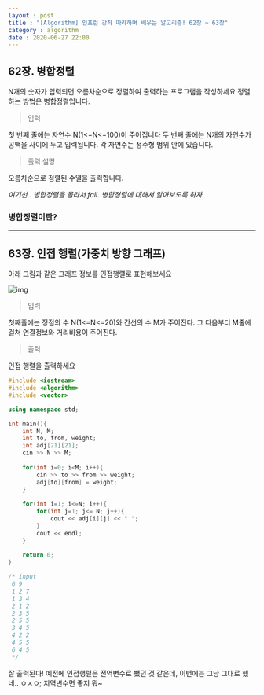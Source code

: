 ```yaml
---
layout : post
title : "[Algorithm] 인프런 강좌 따라하며 배우는 알고리즘! 62장 ~ 63장"
category : algorithm
date : 2020-06-27 22:00
---
```


## 62장. 병합정렬

N개의 숫자가 입력되면 오름차순으로 정렬하여 출력하는 프로그램을 작성하세요
정렬하는 방법은 병합정렬입니다.

> 입력 

첫 번째 줄에는 자연수 N(1<=N<=100)이 주어집니다
두 번째 줄에는 N개의 자연수가 공백을 사이에 두고 입력됩니다. 각 자연수는 정수형 범위 안에 있습니다.

> 출력 설명

오름차순으로 정렬된 수열을 출력합니다.


*여기선.. 병합정렬을 몰라서 fail. 병합정렬에 대해서 알아보도록 하자*

### 병합정렬이란?






---

## 63장. 인접 행렬(가중치 방향 그래프)

아래 그림과 같은 그래프 정보를 인접행렬로 표현해보세요

![img](https://img1.daumcdn.net/thumb/R1280x0/?scode=mtistory2&fname=https%3A%2F%2Fk.kakaocdn.net%2Fdn%2FlmJXX%2FbtqFbjs4BZ9%2F3AClFFsAr5WllG0nFxffZk%2Fimg.png)

> 입력

첫째줄에는 정점의 수 N(1<=N<=20)와 간선의 수 M가 주어진다. 그 다음부터 M줄에 걸쳐 연결정보와 거리비용이 주어진다.

> 출력

인접 행렬을 출력하세요


```c++
#include <iostream>
#include <algorithm>
#include <vector>

using namespace std;

int main(){
    int N, M;
    int to, from, weight;
    int adj[21][21];
    cin >> N >> M;
    
    for(int i=0; i<M; i++){
        cin >> to >> from >> weight;
        adj[to][from] = weight;
    }
    
    for(int i=1; i<=N; i++){
        for(int j=1; j<= N; j++){
            cout << adj[i][j] << " ";
        }
        cout << endl;
    }
    
    return 0;
}

/* input
 6 9
 1 2 7
 1 3 4
 2 1 2
 2 3 5
 2 5 5
 3 4 5
 4 2 2
 4 5 5
 6 4 5
 */
```

잘 출력된다!
예전에 인접행렬은 전역변수로 뺐던 것 같은데, 이번에는 그냥 그대로 했네.. ㅇㅅㅇ; 지역변수면 좋지 뭐~